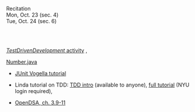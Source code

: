
<div class="recitation">

<!--
<div class="lecture1">
<div class="lecture2">
<div class="recitation">
<div class="important">
-->
<div class="column_date">

Recitation <br> 
Mon, Oct. 23 (sec. 4) <br>
Tue, Oct. 24 (sec. 6)


</div>

<div class="column_recitation">
<p markdown="block">

<br><br>



<!--_TestDrivenDevelopment_ activity,-->
[_TestDrivenDevelopment_ activity](https://goo.gl/Reqwzx) , 

[Number.java](code/Number.java)
<br>

- [JUnit Vogella tutorial](http://www.vogella.com/tutorials/JUnit/article.html) 

- Linda tutorial on TDD:
[TDD intro](https://www.youtube.com/watch?v=QCif_-r8eK4) (available to anyone), 
[full tutorial](https://www.lynda.com/Developer-Programming-Foundations-tutorials/Foundations-Programming-Test-Driven-Development/124398-2.html?org=nyu.edu) (NYU login required), 

- [OpenDSA, ch. 3.9-11](https://opendsa-server.cs.vt.edu/ODSA/Books/Everything/html/junitstart.html)




</p>
</div>

</div>
